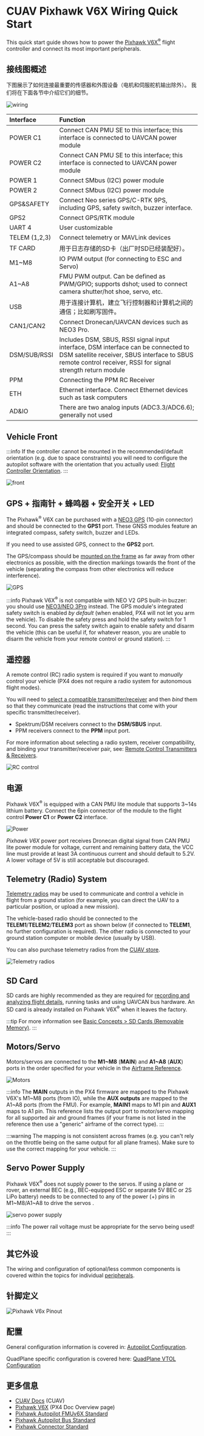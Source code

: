 # CUAV Pixhawk V6X Wiring Quick Start

This quick start guide shows how to power the [Pixhawk V6X<sup>&reg;</sup>](../flight_controller/cuav_pixhawk_v6x.md) flight controller and connect its most important peripherals.

## 接线图概述

下图展示了如何连接最重要的传感器和外围设备（电机和伺服舵机输出除外）。
我们将在下面各节中介绍它们的细节。

![wiring](../../assets/flight_controller/cuav_pixhawk_v6x/quickstart_01_en.jpg)

| Interface                        | **Function**                                                                                                                                                                                      |
| :------------------------------- | :------------------------------------------------------------------------------------------------------------------------------------------------------------------------------------------------ |
| POWER C1                         | Connect CAN PMU SE to this interface; this interface is connected to UAVCAN power module                                                                                                          |
| POWER C2                         | Connect CAN PMU SE to this interface; this interface is connected to UAVCAN power module                                                                                                          |
| POWER 1                          | Connect SMbus (I2C) power module                                                                                                                                               |
| POWER 2                          | Connect SMbus (I2C) power module                                                                                                                                               |
| GPS&SAFETY   | Connect Neo series GPS/C-RTK 9PS, including GPS, safety switch, buzzer interface.                                                                                                 |
| GPS2                             | Connect GPS/RTK module                                                                                                                                                                            |
| UART 4                           | User customizable                                                                                                                                                                                 |
| TELEM (1,2,3) | Connect telemetry or MAVLink devices                                                                                                                                                              |
| TF CARD                          | 用于日志存储的SD卡（出厂时SD已经装配好）。                                                                                                                                                                           |
| M1~M8            | IO PWM output (for connecting to ESC and Servo)                                                                                                                                |
| A1~A8            | FMU PWM output. Can be defined as PWM/GPIO; supports dshot; used to connect camera shutter/hot shoe, servo, etc.                                                  |
| USB                              | 用于连接计算机，建立飞行控制器和计算机之间的通信；比如刷写固件。                                                                                                                                                                  |
| CAN1/CAN2                        | Connect Dronecan/UAVCAN devices such as NEO3 Pro.                                                                                                                                 |
| DSM/SUB/RSSI                     | Includes DSM, SBUS, RSSI signal input interface, DSM interface can be connected to DSM satellite receiver, SBUS interface to SBUS remote control receiver, RSSI for signal strength return module |
| PPM                              | Connecting the PPM RC Receiver                                                                                                                                                                    |
| ETH                              | Ethernet interface. Connect Ethernet devices such as task computers                                                                                                               |
| AD&IO        | There are two analog inputs (ADC3.3/ADC6.6); generally not used                                                                                |

## Vehicle Front

:::info
If the controller cannot be mounted in the recommended/default orientation (e.g. due to space constraints) you will need to configure the autopilot software with the orientation that you actually used: [Flight Controller Orientation](../config/flight_controller_orientation.md).
:::

![front](../../assets/flight_controller/cuav_pixhawk_v6x/quickstart_02.jpg)

## GPS + 指南针 + 蜂鸣器 + 安全开关 + LED

The Pixhawk<sup>&reg;</sup> V6X can be purchased with a [NEO3 GPS](https://store.cuav.net/shop/neo-3/) (10-pin connector) and should be connected to the **GPS1** port.
These GNSS modules feature an integrated compass, safety switch, buzzer and LEDs.

If you need to use assisted GPS, connect to the **GPS2** port.

The GPS/compass should be [mounted on the frame](../assembly/mount_gps_compass.md) as far away from other electronics as possible, with the direction markings towards the front of the vehicle (separating the compass from other electronics will reduce interference).

![GPS](../../assets/flight_controller/cuav_pixhawk_v6x/quickstart_03.jpg)

:::info
Pixhawk V6X<sup>&reg;</sup> is not compatible with NEO V2 GPS built-in buzzer: you should use [NEO3/NEO 3Pro](https://store.cuav.net/shop/neo-3/) instead.
The GPS module's integrated safety switch is enabled _by default_ (when enabled, PX4 will not let you arm the vehicle).
To disable the safety press and hold the safety switch for 1 second.
You can press the safety switch again to enable safety and disarm the vehicle (this can be useful if, for whatever reason, you are unable to disarm the vehicle from your remote control or ground station).
:::

## 遥控器

A remote control (RC) radio system is required if you want to _manually_ control your vehicle (PX4 does not require a radio system for autonomous flight modes).

You will need to [select a compatible transmitter/receiver](../getting_started/rc_transmitter_receiver.md) and then _bind_ them so that they communicate (read the instructions that come with your specific transmitter/receiver).

- Spektrum/DSM receivers connect to the **DSM/SBUS** input.
- PPM receivers connect to the **PPM** input port.

For more information about selecting a radio system, receiver compatibility, and binding your transmitter/receiver pair, see: [Remote Control Transmitters & Receivers](../getting_started/rc_transmitter_receiver.md).

![RC control](../../assets/flight_controller/cuav_pixhawk_v6x/quickstart_04.jpg)

## 电源

Pixhawk V6X<sup>&reg;</sup> is equipped with a CAN PMU lite module that supports 3~14s lithium battery.
Connect the 6pin connector of the module to the flight control **Power C1** or **Power C2** interface.

![Power](../../assets/flight_controller/cuav_pixhawk_v6x/quickstart_05.jpg)

_Pixhawk V6X_ power port receives Dronecan digital signal from CAN PMU lite power module for voltage, current and remaining battery data, the VCC line must provide at least 3A continuous current and should default to 5.2V.
A lower voltage of 5V is still acceptable but discouraged.

## Telemetry (Radio) System

[Telemetry radios](../telemetry/index.md) may be used to communicate and control a vehicle in flight from a ground station (for example, you can direct the UAV to a particular position, or upload a new mission).

The vehicle-based radio should be connected to the **TELEM1**/**TELEM2**/**TELEM3** port as shown below (if connected to **TELEM1**, no further configuration is required).
The other radio is connected to your ground station computer or mobile device (usually by USB).

You can also purchase telemetry radios from the [CUAV store](https://store.cuav.net/uav-telemetry-module/).

![Telemetry radios](../../assets/flight_controller/cuav_pixhawk_v6x/quickstart_06.jpg)

## SD Card

SD cards are highly recommended as they are required for [recording and analyzing flight details](../getting_started/flight_reporting.md), running tasks and using UAVCAN bus hardware.
An SD card is already installed on Pixhawk V6X<sup>&reg;</sup> when it leaves the factory.

:::tip
For more information see [Basic Concepts > SD Cards (Removable Memory)](../getting_started/px4_basic_concepts.md#sd-cards-removable-memory).
:::

## Motors/Servo

Motors/servos are connected to the **M1~M8** (**MAIN**) and **A1~A8** (**AUX**) ports in the order specified for your vehicle in the [Airframe Reference](../airframes/airframe_reference.md).

![Motors](../../assets/flight_controller/cuav_pixhawk_v6x/quickstart_07.jpg)

:::info
The **MAIN** outputs in the PX4 firmware are mapped to the Pixhawk V6X's M1~M8 ports (from IO), while the **AUX outputs** are mapped to the A1~A8 ports (from the FMU).
For example, **MAIN1** maps to M1 pin and **AUX1** maps to A1 pin.
This reference lists the output port to motor/servo mapping for all supported air and ground frames (if your frame is not listed in the reference then use a "generic" airframe of the correct type).
:::

:::warning
The mapping is not consistent across frames (e.g. you can't rely on the throttle being on the same output for all plane frames).
Make sure to use the correct mapping for your vehicle.
:::

## Servo Power Supply

Pixhawk V6X<sup>&reg;</sup> does not supply power to the servos.
If using a plane or rover, an external BEC (e.g., BEC-equipped ESC or separate 5V BEC or 2S LiPo battery) needs to be connected to any of the power (+) pins in M1~M8/A1~A8 to drive the servos .

![servo power supply](../../assets/flight_controller/cuav_pixhawk_v6x/quickstart_08.jpg)

:::info
The power rail voltage must be appropriate for the servo being used!
:::

## 其它外设

The wiring and configuration of optional/less common components is covered within the topics for individual [peripherals](../peripherals/index.md).

## 针脚定义

![Pixhawk V6x Pinout](../../assets/flight_controller/cuav_pixhawk_v6x/pixhawk_v6x_pinouts.png)

## 配置

General configuration information is covered in: [Autopilot Configuration](../config/index.md).

QuadPlane specific configuration is covered here: [QuadPlane VTOL Configuration](../config_vtol/vtol_quad_configuration.md)

## 更多信息

- [CUAV Docs](https://doc.cuav.net/) (CUAV)
- [Pixhawk V6X](../flight_controller/cuav_pixhawk_v6x.md) (PX4 Doc Overview page)
- [Pixhawk Autopilot FMUv6X Standard](https://github.com/pixhawk/Pixhawk-Standards/blob/master/DS-012%20Pixhawk%20Autopilot%20v6X%20Standard.pdf)
- [Pixhawk Autopilot Bus Standard](https://github.com/pixhawk/Pixhawk-Standards/blob/master/DS-010%20Pixhawk%20Autopilot%20Bus%20Standard.pdf)
- [Pixhawk Connector Standard](https://github.com/pixhawk/Pixhawk-Standards/blob/master/DS-009%20Pixhawk%20Connector%20Standard.pdf)
